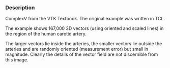 ### Description

ComplexV from the VTK Textbook. The original example was written in TCL.

The example shows 167,000 3D vectors (using oriented and scaled lines) in the region of the human carotid artery. 

The larger vectors lie inside the arteries, the smaller vectors lie outside the arteries and are randomly oriented (measurement error) but small in magnitude. Clearly the details of the vector field are not discernible from this image.
